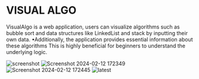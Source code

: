 # VISUAL ALGO
VisualAlgo is a  web application, users can visualize algorithms such as bubble sort and data structures like LinkedList and stack by inputting their own data. 
•Additionally, the application provides essential information about these algorithms This is highly beneficial for beginners to understand the underlying logic.

![screenshot](https://github.com/iMahesh01/VisalAlgo/assets/96873662/bcf228d6-6a73-4456-9533-8369c312a2e1)
![Screenshot 2024-02-12 172349](https://github.com/iMahesh01/DATA-VISUALIZER/assets/96873662/87662e42-c378-4680-a7d2-a3caeb407767)
![Screenshot 2024-02-12 172445](https://github.com/iMahesh01/DATA-VISUALIZER/assets/96873662/e92eea4a-1367-45fd-9be9-f382297bf5d4)
![latest](https://github.com/iMahesh01/DATA-VISUALIZER/assets/96873662/e1d99cee-b503-4c8f-98c0-bd2bac7ef0cd)

